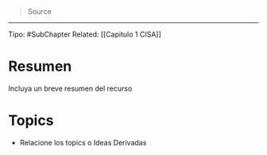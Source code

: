 > Source
--- 

Tipo: #SubChapter
Related: [[Capitulo 1 CISA]]
# Resumen
Incluya un breve resumen del recurso
# Topics
* Relacione los topics o Ideas Derivadas